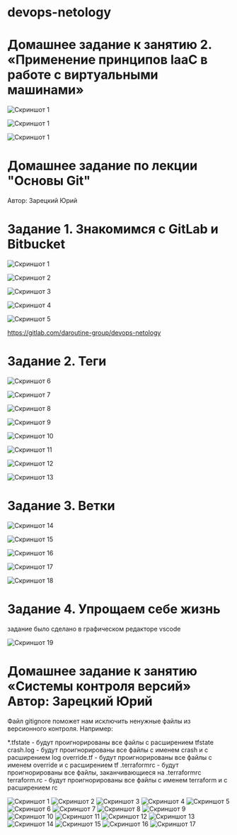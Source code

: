 # devops-netology


# Домашнее задание к занятию 2. «Применение принципов IaaC в работе с виртуальными машинами»

![Скриншот 1](https://github.com/daroutine/devops-netology/blob/git-rebase/screenshots3/1.JPG) 

![Скриншот 1](https://github.com/daroutine/devops-netology/blob/git-rebase/screenshots3/2.JPG) 

![Скриншот 1](https://github.com/daroutine/devops-netology/blob/git-rebase/screenshots3/3.JPG) 



# Домашнее задание по лекции "Основы Git"
Автор: Зарецкий Юрий

# Задание 1. Знакомимся с GitLab и Bitbucket

![Скриншот 1](https://github.com/daroutine/devops-netology/blob/main/screenshots2/1.JPG) 

![Скриншот 2](https://github.com/daroutine/devops-netology/blob/main/screenshots2/2.JPG) 

![Скриншот 3](https://github.com/daroutine/devops-netology/blob/main/screenshots2/3.JPG) 

![Скриншот 4](https://github.com/daroutine/devops-netology/blob/main/screenshots2/4.JPG) 

![Скриншот 5](https://github.com/daroutine/devops-netology/blob/main/screenshots2/5.jpg) 

https://gitlab.com/daroutine-group/devops-netology

# Задание 2. Теги

![Скриншот 6](https://github.com/daroutine/devops-netology/blob/main/screenshots2/6.jpg) 

![Скриншот 7](https://github.com/daroutine/devops-netology/blob/main/screenshots2/7.jpg)

![Скриншот 8](https://github.com/daroutine/devops-netology/blob/main/screenshots2/8.jpg)

![Скриншот 9](https://github.com/daroutine/devops-netology/blob/main/screenshots2/9.jpg) 

![Скриншот 10](https://github.com/daroutine/devops-netology/blob/main/screenshots2/10.jpg) 

![Скриншот 11](https://github.com/daroutine/devops-netology/blob/main/screenshots2/11.jpg) 

![Скриншот 12](https://github.com/daroutine/devops-netology/blob/main/screenshots2/12.jpg) 

![Скриншот 13](https://github.com/daroutine/devops-netology/blob/main/screenshots2/13.jpg) 

# Задание 3. Ветки
![Скриншот 14](https://github.com/daroutine/devops-netology/blob/main/screenshots2/14.jpg) 

![Скриншот 15](https://github.com/daroutine/devops-netology/blob/main/screenshots2/15.jpg) 

![Скриншот 16](https://github.com/daroutine/devops-netology/blob/main/screenshots2/16.jpg) 

![Скриншот 17](https://github.com/daroutine/devops-netology/blob/main/screenshots2/17.jpg) 

![Скриншот 18](https://github.com/daroutine/devops-netology/blob/main/screenshots2/18.jpg) 

# Задание 4. Упрощаем себе жизнь
задание было сделано в графическом редакторе vscode

![Скриншот 19](https://github.com/daroutine/devops-netology/blob/main/screenshots2/19.JPG) 












# Домашнее задание к занятию «Системы контроля версий» Автор: Зарецкий Юрий

Файл gitignore поможет нам исключить ненужные файлы из версионного контроля. 
Например:

*.tfstate - будут проигнорированы все файлы с расширением tfstate
crash.log - будут проигнорированы все файлы с именем crash и с расширением log
override.tf - будут проигнорированы все файлы с именем override и с расширением tf
.terraformrc - будут проигнорированы все файлы, заканчивающиеся на .terraformrc
terraform.rc - будут проигнорированы все файлы с именем terraform и с расширением rc

![Скриншот 1](https://github.com/daroutine/devops-netology/blob/main/screenshots/1.JPG) 
![Скриншот 2](https://github.com/daroutine/devops-netology/blob/main/screenshots/2.JPG)
![Скриншот 3](https://github.com/daroutine/devops-netology/blob/main/screenshots/3.JPG)
![Скриншот 4](https://github.com/daroutine/devops-netology/blob/main/screenshots/4.JPG)
![Скриншот 5](https://github.com/daroutine/devops-netology/blob/main/screenshots/5.JPG)
![Скриншот 6](https://github.com/daroutine/devops-netology/blob/main/screenshots/6.JPG)
![Скриншот 7](https://github.com/daroutine/devops-netology/blob/main/screenshots/7.JPG)
![Скриншот 8](https://github.com/daroutine/devops-netology/blob/main/screenshots/8.JPG)
![Скриншот 9](https://github.com/daroutine/devops-netology/blob/main/screenshots/9.JPG)
![Скриншот 10](https://github.com/daroutine/devops-netology/blob/main/screenshots/10.JPG)
![Скриншот 11](https://github.com/daroutine/devops-netology/blob/main/screenshots/11.JPG)
![Скриншот 12](https://github.com/daroutine/devops-netology/blob/main/screenshots/12.JPG)
![Скриншот 13](https://github.com/daroutine/devops-netology/blob/main/screenshots/13.JPG)
![Скриншот 14](https://github.com/daroutine/devops-netology/blob/main/screenshots/14.JPG)
![Скриншот 15](https://github.com/daroutine/devops-netology/blob/main/screenshots/15.JPG)
![Скриншот 16](https://github.com/daroutine/devops-netology/blob/main/screenshots/16.JPG)
![Скриншот 17](https://github.com/daroutine/devops-netology/blob/main/screenshots/17.JPG)



